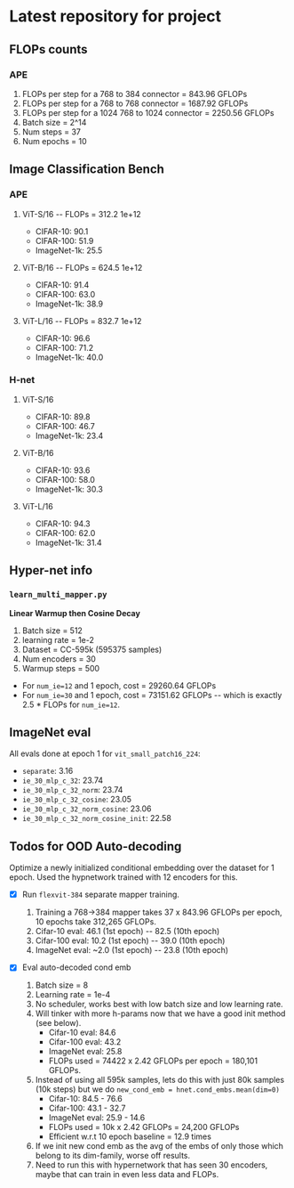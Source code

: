 # Latest repository for project

## FLOPs counts

### APE

1. FLOPs per step for a 768 to 384 connector = 843.96 GFLOPs
2. FLOPs per step for a 768 to 768 connector = 1687.92 GFLOPs
3. FLOPs per step for a 1024 768 to 1024 connector = 2250.56 GFLOPs
4. Batch size = 2^14
5. Num steps = 37
6. Num epochs = 10

## Image Classification Bench

### APE

1. ViT-S/16 -- FLOPs = 312.2 1e+12

    - CIFAR-10:     90.1  
    - CIFAR-100:    51.9
    - ImageNet-1k:  25.5

2. ViT-B/16 -- FLOPs = 624.5 1e+12

    - CIFAR-10:     91.4
    - CIFAR-100:    63.0
    - ImageNet-1k:  38.9

3. ViT-L/16 -- FLOPs = 832.7 1e+12

    - CIFAR-10:     96.6
    - CIFAR-100:    71.2
    - ImageNet-1k:  40.0

### H-net

1. ViT-S/16

    - CIFAR-10:     89.8
    - CIFAR-100:    46.7
    - ImageNet-1k:  23.4

2. ViT-B/16

    - CIFAR-10:     93.6
    - CIFAR-100:    58.0
    - ImageNet-1k:  30.3

3. ViT-L/16

    - CIFAR-10:     94.3
    - CIFAR-100:    62.0
    - ImageNet-1k:  31.4


## Hyper-net info

### `learn_multi_mapper.py`

**Linear Warmup then Cosine Decay**

1. Batch size = 512
2. learning rate = 1e-2
3. Dataset = CC-595k (595375 samples)
4. Num encoders = 30
5. Warmup steps = 500

- For `num_ie=12` and 1 epoch, cost = 29260.64 GFLOPs
- For `num_ie=30` and 1 epoch, cost = 73151.62 GFLOPs -- which is exactly 2.5 * FLOPs for `num_ie=12`.

## ImageNet eval

All evals done at epoch 1 for `vit_small_patch16_224`:

- `separate`: 3.16
- `ie_30_mlp_c_32`: 23.74
- `ie_30_mlp_c_32_norm`: 23.74
- `ie_30_mlp_c_32_cosine`: 23.05
- `ie_30_mlp_c_32_norm_cosine`: 23.06
- `ie_30_mlp_c_32_norm_cosine_init`: 22.58

## Todos for OOD Auto-decoding
Optimize a newly initialized conditional embedding over the dataset for 1 epoch. Used the hypnetwork trained with 12 encoders for this.

- [x] Run `flexvit-384` separate mapper training.
    1. Training a 768->384 mapper takes 37 x 843.96 GFLOPs per epoch, 10 epochs take 312,265 GFLOPs.
    2. Cifar-10 eval: 46.1 (1st epoch) -- 82.5 (10th epoch)
    3. Cifar-100 eval: 10.2 (1st epoch) -- 39.0 (10th epoch)
    4. ImageNet eval: ~2.0 (1st epoch) -- 23.8 (10th epoch)

- [x] Eval auto-decoded cond emb
    1. Batch size = 8
    2. Learning rate = 1e-4
    3. No scheduler, works best with low batch size and low learning rate.
    4. Will tinker with more h-params now that we have a good init method (see below).
        - Cifar-10 eval: 84.6
        - Cifar-100 eval: 43.2
        - ImageNet eval: 25.8
        - FLOPs used = 74422 x 2.42 GFLOPs per epoch = 180,101 GFLOPs.
    5. Instead of using all 595k samples, lets do this with just 80k samples (10k steps) but we do `new_cond_emb = hnet.cond_embs.mean(dim=0)`
        - Cifar-10: 84.5 - 76.6
        - Cifar-100: 43.1 - 32.7
        - ImageNet eval: 25.9 - 14.6 
        - FLOPs used = 10k x 2.42 GFLOPs = 24,200 GFLOPs
        - Efficient w.r.t 10 epoch baseline = 12.9 times
    6. If we init new cond emb as the avg of the embs of only those which belong to its dim-family, worse off results.
    7. Need to run this with hypernetwork that has seen 30 encoders, maybe that can train in even less data and FLOPs.
